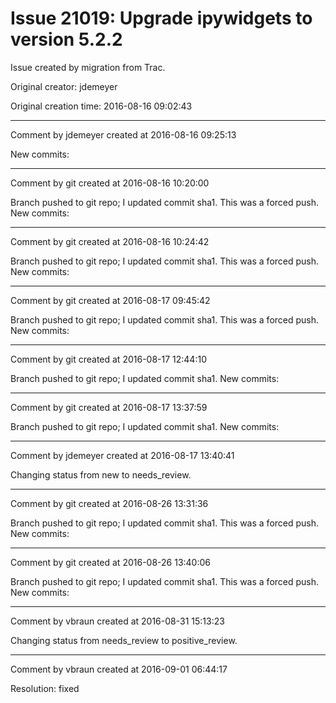 # Issue 21019: Upgrade ipywidgets to version 5.2.2

Issue created by migration from Trac.

Original creator: jdemeyer

Original creation time: 2016-08-16 09:02:43




---

Comment by jdemeyer created at 2016-08-16 09:25:13

New commits:


---

Comment by git created at 2016-08-16 10:20:00

Branch pushed to git repo; I updated commit sha1. This was a forced push. New commits:


---

Comment by git created at 2016-08-16 10:24:42

Branch pushed to git repo; I updated commit sha1. This was a forced push. New commits:


---

Comment by git created at 2016-08-17 09:45:42

Branch pushed to git repo; I updated commit sha1. This was a forced push. New commits:


---

Comment by git created at 2016-08-17 12:44:10

Branch pushed to git repo; I updated commit sha1. New commits:


---

Comment by git created at 2016-08-17 13:37:59

Branch pushed to git repo; I updated commit sha1. New commits:


---

Comment by jdemeyer created at 2016-08-17 13:40:41

Changing status from new to needs_review.


---

Comment by git created at 2016-08-26 13:31:36

Branch pushed to git repo; I updated commit sha1. This was a forced push. New commits:


---

Comment by git created at 2016-08-26 13:40:06

Branch pushed to git repo; I updated commit sha1. This was a forced push. New commits:


---

Comment by vbraun created at 2016-08-31 15:13:23

Changing status from needs_review to positive_review.


---

Comment by vbraun created at 2016-09-01 06:44:17

Resolution: fixed
